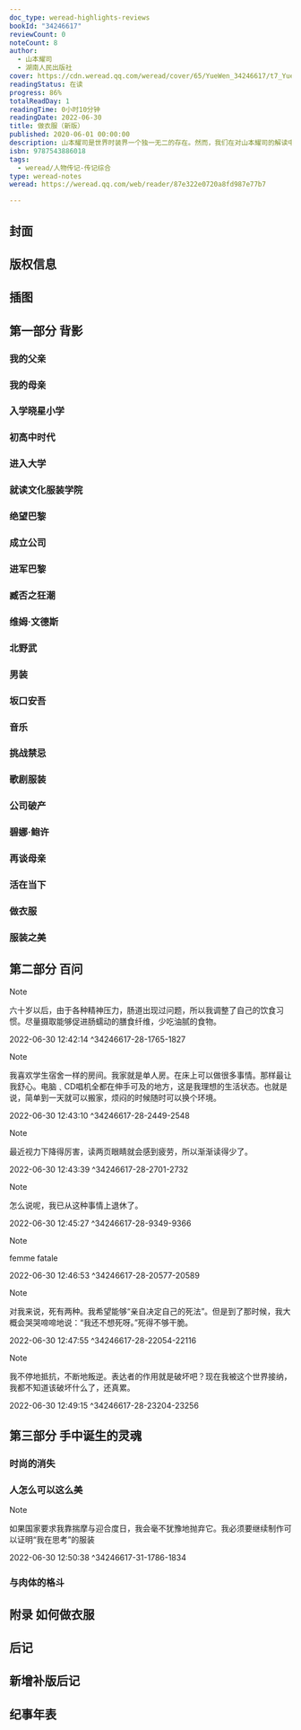 ```yaml
---
doc_type: weread-highlights-reviews
bookId: "34246617"
reviewCount: 0
noteCount: 8
author:
  - 山本耀司
  - 湖南人民出版社
cover: https://cdn.weread.qq.com/weread/cover/65/YueWen_34246617/t7_YueWen_34246617.jpg
readingStatus: 在读
progress: 86%
totalReadDay: 1
readingTime: 0小时10分钟
readingDate: 2022-06-30
title: 做衣服（新版）
published: 2020-06-01 00:00:00
description: 山本耀司是世界时装界一个独一无二的存在。然而，我们在对山本耀司的解读中，先锋观念往往被放大，却忽视了他在衣服中倾注的工匠精神。在《做衣服》中，山本耀司首次详尽地阐述了他的造衣理念和方法，他对女人和美裳的独到观点，对背影的迷恋，对剪裁的坚持，对快时尚的厌恶。山本耀司也温情回忆了他的童年、母亲，和友人。书中还收录了对山本耀司的100个问题，披露时装大师背后的人生细节，向我们展现了一个生活中的山本耀司。同时本书附有山本耀司珍贵的设计手稿，时装发布会的精彩瞬间，童年照片、生活与工作近照，以及与友人的合影等多幅照片。继《我投下一枚炸弹》后，山本耀司再度袒露人生以及他的创作本质。
isbn: 9787543886018
tags:
  - weread/人物传记-传记综合
type: weread-notes
weread: https://weread.qq.com/web/reader/87e322e0720a8fd987e77b7

---
```



## 封面

## 版权信息

## 插图

## 第一部分 背影

### 我的父亲

### 我的母亲

### 入学晓星小学

### 初高中时代

### 进入大学

### 就读文化服装学院

### 绝望巴黎

### 成立公司

### 进军巴黎

### 臧否之狂潮

### 维姆·文德斯

### 北野武

### 男装

### 坂口安吾

### 音乐

### 挑战禁忌

### 歌剧服装

### 公司破产

### 碧娜·鲍许

### 再谈母亲

### 活在当下

### 做衣服

### 服装之美

## 第二部分 百问

> [!NOTE] 
> 六十岁以后，由于各种精神压力，肠道出现过问题，所以我调整了自己的饮食习惯。尽量摄取能够促进肠蠕动的膳食纤维，少吃油腻的食物。
> 
> 2022-06-30 12:42:14 ^34246617-28-1765-1827

> [!NOTE] 
> 我喜欢学生宿舍一样的房间。我家就是单人房。在床上可以做很多事情。那样最让我舒心。电脑﹑CD唱机全都在伸手可及的地方，这是我理想的生活状态。也就是说，简单到一天就可以搬家，烦闷的时候随时可以换个环境。
> 
> 2022-06-30 12:43:10 ^34246617-28-2449-2548

> [!NOTE] 
> 最近视力下降得厉害，读两页眼睛就会感到疲劳，所以渐渐读得少了。
> 
> 2022-06-30 12:43:39 ^34246617-28-2701-2732

> [!NOTE] 
> 怎么说呢，我已从这种事情上退休了。
> 
> 2022-06-30 12:45:27 ^34246617-28-9349-9366

> [!NOTE] 
> femme fatale
> 
> 2022-06-30 12:46:53 ^34246617-28-20577-20589

> [!NOTE] 
> 对我来说，死有两种。我希望能够“亲自决定自己的死法”。但是到了那时候，我大概会哭哭啼啼地说：“我还不想死呀。”死得不够干脆。
> 
> 2022-06-30 12:47:55 ^34246617-28-22054-22116

> [!NOTE] 
> 我不停地抵抗，不断地叛逆。表达者的作用就是破坏吧？现在我被这个世界接纳，我都不知道该破坏什么了，还真累。
> 
> 2022-06-30 12:49:15 ^34246617-28-23204-23256

## 第三部分 手中诞生的灵魂

### 时尚的消失

### 人怎么可以这么美

> [!NOTE] 
> 如果国家要求我靠揣摩与迎合度日，我会毫不犹豫地抛弃它。我必须要继续制作可以证明“我在思考”的服装
> 
> 2022-06-30 12:50:38 ^34246617-31-1786-1834

### 与肉体的格斗

## 附录 如何做衣服

## 后记

## 新增补版后记

## 纪事年表

